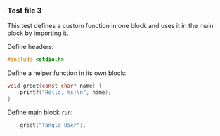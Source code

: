 ### Test file 3

This test defines a custom function in one block and uses it in the main block by importing it.

Define headers:

```c headers
#include <stdio.h>
```

Define a helper function in its own block:

```c helper
void greet(const char* name) {
    printf("Hello, %s!\n", name);
}
```

Define main block `run`:
```c use=[headers,helper] run
    greet("Tangle User");
```
